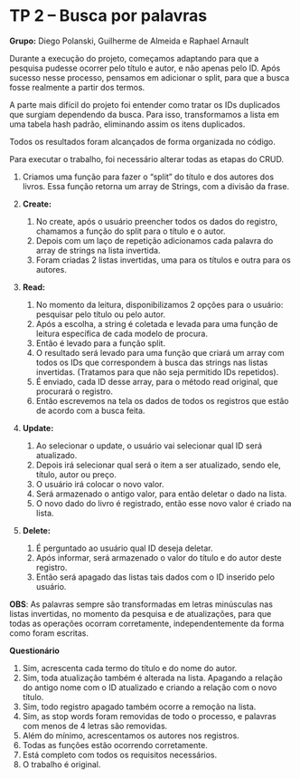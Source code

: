 # TP 2 – Busca por palavras

**Grupo:** Diego Polanski, Guilherme de Almeida e Raphael Arnault 

Durante a execução do projeto, começamos adaptando para que a pesquisa pudesse ocorrer pelo título e autor, e não apenas pelo ID. Após sucesso nesse processo, pensamos em adicionar o split, para que a busca fosse realmente a partir dos termos.

A parte mais difícil do projeto foi entender como tratar os IDs duplicados que surgiam dependendo da busca. Para isso, transformamos a lista em uma tabela hash padrão, eliminando assim os itens duplicados.

Todos os resultados foram alcançados de forma organizada no código.

Para executar o trabalho, foi necessário alterar todas as etapas do CRUD.

1. Criamos uma função para fazer o “split” do título e dos autores dos livros. Essa função retorna um array de Strings, com a divisão da frase.
2. **Create:** 
      1) No create, após o usuário preencher todos os dados do registro, chamamos a função do split para o título e o autor. 
      2) Depois com um laço de repetição adicionamos cada palavra do array de strings na lista invertida.
      3) Foram criadas 2 listas invertidas, uma para os títulos e outra para os autores. 

3. **Read:**
      1) No momento da leitura, disponibilizamos 2 opções para o usuário: pesquisar pelo título ou pelo autor. 
      2) Após a escolha, a string é coletada e levada para uma função de leitura específica de cada modelo de procura. 
      3) Então é levado para a função split.
      4) O resultado será levado para uma função que criará um array com todos os IDs que correspondem à busca das strings nas listas invertidas. (Tratamos para que não seja permitido IDs repetidos).
      5) É enviado, cada ID desse array, para o método read original, que procurará o registro.
      6) Então escrevemos na tela os dados de todos os registros que estão de acordo com a busca feita.

4. **Update:**
      1) Ao selecionar o update, o usuário vai selecionar qual ID será atualizado.
      2) Depois irá selecionar qual será o item a ser atualizado, sendo ele, título, autor ou preço.
      3) O usuário irá colocar o novo valor.
      4) Será armazenado o antigo valor, para então deletar o dado na lista.
      5) O novo dado do livro é registrado, então esse novo valor é criado na lista.

5. **Delete:**
      1) É perguntado ao usuário qual ID deseja deletar.
      2) Após informar, será armazenado o valor do título e do autor deste registro.
      3) Então será apagado das listas tais dados com o ID inserido pelo usuário.

**OBS**: As palavras sempre são transformadas em letras minúsculas nas listas invertidas, no momento da pesquisa e de atualizações, para que todas as operações ocorram corretamente, independentemente da forma como foram escritas.

**Questionário**

1. Sim, acrescenta cada termo do título e do nome do autor.
2. Sim, toda atualização também é alterada na lista. Apagando a relação do antigo nome com o ID atualizado e criando a relação com o novo título.
3. Sim, todo registro apagado também ocorre a remoção na lista.
4. Sim, as stop words foram removidas de todo o processo, e palavras com menos de 4 letras são removidas.
5. Além do mínimo, acrescentamos os autores nos registros.
6. Todas as funções estão ocorrendo corretamente.
7. Está completo com todos os requisitos necessários.
8. O trabalho é original.
